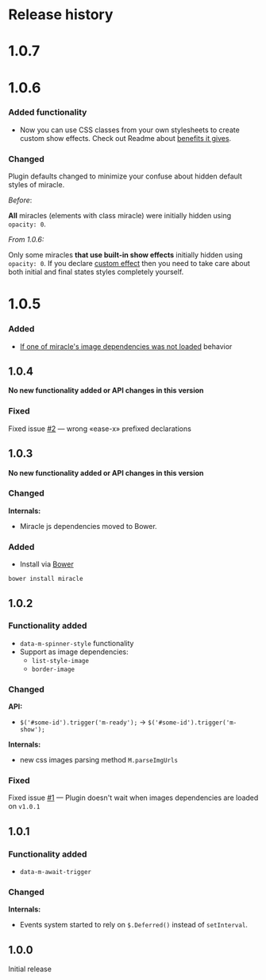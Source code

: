 # Release history

# 1.0.7

# 1.0.6

### Added functionality
- Now you can use CSS classes from your own stylesheets to create custom show effects. Check out Readme about [benefits it gives](https://github.com/MaximDubrovin/miracle/#css-classes-approach).

### Changed
Plugin defaults changed to minimize your confuse about hidden default styles of miracle.

_Before_:

__All__ miracles (elements with class miracle) were initially hidden using ```opacity: 0```.

_From 1.0.6:_
 
Only some miracles __that use built-in show effects__ initially hidden using ```opacity: 0```. If you declare [custom effect](https://github.com/MaximDubrovin/miracle/#custom-effects) then you need to take care about both initial and final states styles completely yourself.  

# 1.0.5

### Added

- [If one of miracle's image dependencies was not loaded](https://github.com/MaximDubrovin/miracle/blob/master/README.md#if-one-of-miracles-image-dependencies-was-not-loaded) behavior

## 1.0.4

__No new functionality added or API changes in this version__

### Fixed
Fixed issue [#2](https://github.com/MaximDubrovin/miracle/issues/2) — wrong «ease-x» prefixed declarations

## 1.0.3

__No new functionality added or API changes in this version__

### Changed

__Internals:__

- Miracle js dependencies moved to Bower.

### Added
- Install via [Bower](http://bower.io/)

```
bower install miracle
```   

## 1.0.2
### Functionality added

- ```data-m-spinner-style``` functionality
- Support as image dependencies:
	 - ```list-style-image```
   - ```border-image```

### Changed

__API:__

- ```$('#some-id').trigger('m-ready');``` → ```$('#some-id').trigger('m-show');```

__Internals:__

- new css images parsing method ```M.parseImgUrls```

### Fixed
Fixed issue [#1](https://github.com/MaximDubrovin/miracle/issues/1) — Plugin doesn't wait when images dependencies are loaded on ```v1.0.1```

## 1.0.1
### Functionality added

- ```data-m-await-trigger```
 
### Changed

__Internals:__

- Events system started to rely on ```$.Deferred()``` instead of  ```setInterval```.

## 1.0.0

Initial release
